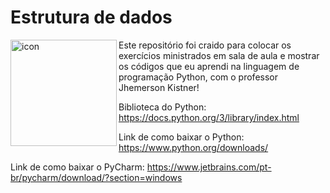 # Estrutura de dados

<img src="https://techstack-generator.vercel.app/python-icon.svg" alt="icon" align="left" width="170" />

Este repositório foi craido para colocar os exercícios ministrados em sala de aula e mostrar os códigos que eu aprendi na linguagem de programação Python, com o professor Jhemerson Kistner!

Biblioteca do Python: https://docs.python.org/3/library/index.html

Link de como baixar o Python: https://www.python.org/downloads/

Link de como baixar o PyCharm: https://www.jetbrains.com/pt-br/pycharm/download/?section=windows

